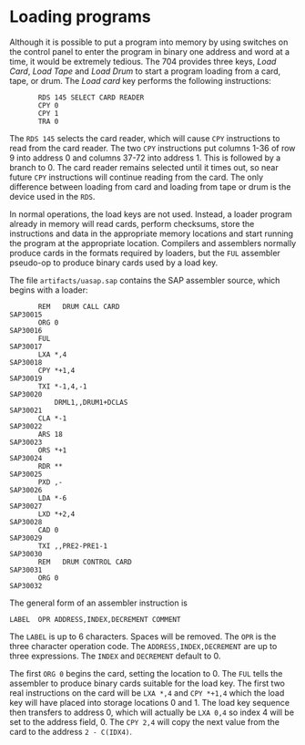 # Loading programs

Although it is possible to put a program into memory by using switches on the control panel to enter the program in binary one address and word at a time, it would be extremely tedious. The 704 provides three keys, *Load Card*, *Load Tape* and *Load Drum* to start a program loading from a card, tape, or drum. The *Load card* key performs the following instructions:

```
       RDS 145 SELECT CARD READER
       CPY 0
       CPY 1
       TRA 0
```
The ```RDS 145``` selects the card reader, which will cause ```CPY``` instructions to read from the card reader. The two ```CPY``` instructions put columns 1-36 of row 9 into address 0 and columns 37-72 into address 1. This is followed by a branch to 0. The card reader remains selected until it times out, so near future ```CPY``` instructions will continue reading from the card. The only difference between loading from card and loading from tape or drum is the device used in the ```RDS```.

In normal operations, the load keys are not used. Instead, a loader program already in memory will read cards, perform checksums, store the instructions and data in the appropriate memory locations and start running the program at the appropriate location. Compilers and assemblers normally produce cards in the formats required by loaders, but the ```FUL``` assembler pseudo-op to produce binary cards used by a load key.

The file `artifacts/uasap.sap` contains the SAP assembler source, which begins with a loader:

```
       REM   DRUM CALL CARD                                             SAP30015
       ORG 0                                                            SAP30016
       FUL                                                              SAP30017
       LXA *,4                                                          SAP30018
       CPY *+1,4                                                        SAP30019
       TXI *-1,4,-1                                                     SAP30020
           DRML1,,DRUM1+DCLAS                                           SAP30021
       CLA *-1                                                          SAP30022
       ARS 18                                                           SAP30023
       ORS *+1                                                          SAP30024
       RDR **                                                           SAP30025
       PXD ,-                                                           SAP30026
       LDA *-6                                                          SAP30027
       LXD *+2,4                                                        SAP30028
       CAD 0                                                            SAP30029
       TXI ,,PRE2-PRE1-1                                                SAP30030
       REM   DRUM CONTROL CARD                                          SAP30031
       ORG 0                                                            SAP30032
```

The general form of an assembler instruction is

```
LABEL  OPR ADDRESS,INDEX,DECREMENT COMMENT
```

The ```LABEL``` is up to 6 characters. Spaces will be removed. The ```OPR``` is the three character operation code. The ```ADDRESS,INDEX,DECREMENT``` are up to three expressions. The ```INDEX``` and ```DECREMENT``` default to 0.

The first ```ORG 0``` begins the card, setting the location to 0. The ```FUL``` tells the assembler to produce binary cards suitable for the load key. The first two real instructions on the card will be ```LXA *,4```  and ```CPY *+1,4``` which the load key will have placed into storage locations 0 and 1. The load key sequence then transfers to address 0, which will actually be ```LXA 0,4``` so index 4 will be set to the address field, 0. The ```CPY 2,4``` will copy the next value from the card to the address `2 - C(IDX4)`.